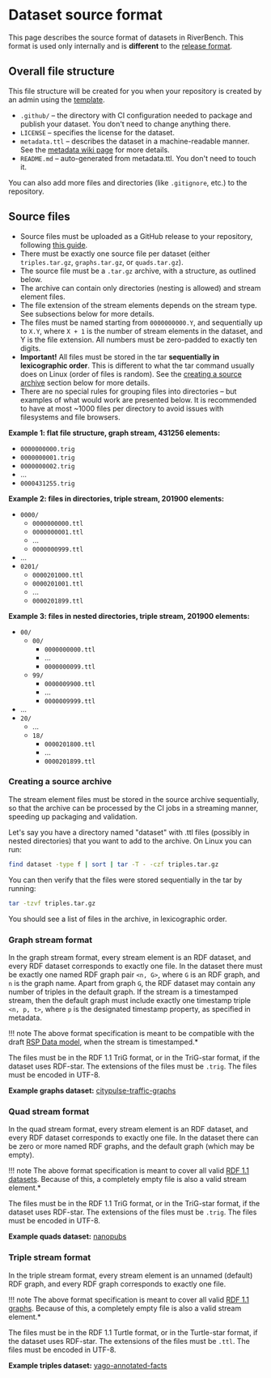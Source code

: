 # Dataset source format

This page describes the source format of datasets in RiverBench. This format is used only internally and is **different** to the [release format](dataset-release-format).

## Overall file structure

This file structure will be created for you when your repository is created by an admin using the [template](https://github.com/RiverBench/dataset-template).

* `.github/` – the directory with CI configuration needed to package and publish your dataset. You don't need to change anything there.
* `LICENSE` – specifies the license for the dataset.
* `metadata.ttl` – describes the dataset in a machine-readable manner. See the [metadata wiki page](metadata) for more details.
* `README.md` – auto-generated from metadata.ttl. You don't need to touch it.

You can also add more files and directories (like `.gitignore`, etc.) to the repository.

## Source files

* Source files must be uploaded as a GitHub release to your repository, following [this guide](creating-new-dataset/#step-3-upload-the-dataset-sources).
* There must be exactly one source file per dataset (either `triples.tar.gz`, `graphs.tar.gz`, or `quads.tar.gz`).
* The source file must be a `.tar.gz` archive, with a structure, as outlined below.
* The archive can contain only directories (nesting is allowed) and stream element files.
* The file extension of the stream elements depends on the stream type. See subsections below for more details.
* The files must be named starting from `0000000000.Y`, and sequentially up to `X.Y`, where `X + 1` is the number of stream elements in the dataset, and Y is the file extension. All numbers must be zero-padded to exactly ten digits.
* **Important!** All files must be stored in the tar **sequentially in lexicographic order**. This is different to what the tar command usually does on Linux (order of files is random). See the [creating a source archive](#creating-source-archive) section below for more details.
* There are no special rules for grouping files into directories – but examples of what would work are presented below. It is recommended to have at most ~1000 files per directory to avoid issues with filesystems and file browsers.

**Example 1: flat file structure, graph stream, 431256 elements:**

* `0000000000.trig`
* `0000000001.trig`
* `0000000002.trig`
* ...
* `0000431255.trig`

**Example 2: files in directories, triple stream, 201900 elements:**

* `0000/`
    * `0000000000.ttl`
    * `0000000001.ttl`
    * ...
    * `0000000999.ttl`
* ...
* `0201/`
    * `0000201000.ttl`
    * `0000201001.ttl`
    * ...
    * `0000201899.ttl`

**Example 3: files in nested directories, triple stream, 201900 elements:**

* `00/`
    * `00/`
        * `0000000000.ttl`
        * ...
        * `0000000099.ttl`
    * `99/`
        * `0000009900.ttl`
        * ...
        * `0000009999.ttl`
* ...
* `20/`
    * ...
    * `18/`
        * `0000201800.ttl`
        * ...
        * `0000201899.ttl`

### Creating a source archive

The stream element files must be stored in the source archive sequentially, so that the archive can be processed by the CI jobs in a streaming manner, speeding up packaging and validation.

Let's say you have a directory named "dataset" with .ttl files (possibly in nested directories) that you want to add to the archive. On Linux you can run:
``` sh
find dataset -type f | sort | tar -T - -czf triples.tar.gz
```

You can then verify that the files were stored sequentially in the tar by running:
``` sh
tar -tzvf triples.tar.gz
```

You should see a list of files in the archive, in lexicographic order.

### Graph stream format

In the graph stream format, every stream element is an RDF dataset, and every RDF dataset corresponds to exactly one file. In the dataset there must be exactly one named RDF graph pair `<n, G>`, where `G` is an RDF graph, and `n` is the graph name. Apart from graph `G`, the RDF dataset may contain any number of triples in the default graph. If the stream is a timestamped stream, then the default graph must include exactly one timestamp triple `<n, p, t>`, where `p` is the designated timestamp property, as specified in metadata.

!!! note
    The above format specification is meant to be compatible with the draft [RSP Data model](https://streamreasoning.org/RSP-QL/Abstract%20Syntax%20and%20Semantics%20Document/), when the stream is timestamped.*

The files must be in the RDF 1.1 TriG format, or in the TriG-star format, if the dataset uses RDF-star. The extensions of the files must be `.trig`. The files must be encoded in UTF-8.

**Example graphs dataset:** [citypulse-traffic-graphs](https://github.com/RiverBench/dataset-citypulse-traffic-graphs)

### Quad stream format

In the quad stream format, every stream element is an RDF dataset, and every RDF dataset corresponds to exactly one file. In the dataset there can be zero or more named RDF graphs, and the default graph (which may be empty).

!!! note
    The above format specification is meant to cover all valid [RDF 1.1 datasets](https://www.w3.org/TR/rdf11-concepts/#section-dataset). Because of this, a completely empty file is also a valid stream element.*

The files must be in the RDF 1.1 TriG format, or in the TriG-star format, if the dataset uses RDF-star. The extensions of the files must be `.trig`. The files must be encoded in UTF-8.

**Example quads dataset:** [nanopubs](https://github.com/RiverBench/dataset-nanopubs)

### Triple stream format

In the triple stream format, every stream element is an unnamed (default) RDF graph, and every RDF graph corresponds to exactly one file.

!!! note
    The above format specification is meant to cover all valid [RDF 1.1 graphs](https://www.w3.org/TR/rdf11-concepts/#dfn-rdf-graph). Because of this, a completely empty file is also a valid stream element.*

The files must be in the RDF 1.1 Turtle format, or in the Turtle-star format, if the dataset uses RDF-star. The extensions of the files must be `.ttl`. The files must be encoded in UTF-8.

**Example triples dataset:** [yago-annotated-facts](https://github.com/RiverBench/dataset-yago-annotated-facts)
